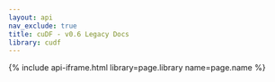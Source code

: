 ```yaml
---
layout: api
nav_exclude: true
title: cuDF - v0.6 Legacy Docs
library: cudf
---
```


{% include api-iframe.html library=page.library name=page.name %}